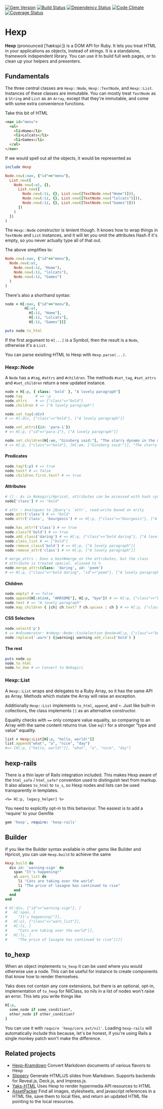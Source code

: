 [![Gem Version](https://badge.fury.io/rb/hexp.png)][gem]
[![Build Status](https://secure.travis-ci.org/plexus/hexp.png?branch=master)][travis]
[![Dependency Status](https://gemnasium.com/plexus/hexp.png)][gemnasium]
[![Code Climate](https://codeclimate.com/github/plexus/hexp.png)][codeclimate]
[![Coverage Status](https://coveralls.io/repos/plexus/hexp/badge.png?branch=master)][coveralls]

[gem]: https://rubygems.org/gems/hexp
[travis]: https://travis-ci.org/plexus/hexp
[gemnasium]: https://gemnasium.com/plexus/hexp
[codeclimate]: https://codeclimate.com/github/plexus/hexp
[coveralls]: https://coveralls.io/r/plexus/hexp

# Hexp

**Hexp** (pronounced [ˈɦækspi:]) is a DOM API for Ruby. It lets you treat HTML in your applications as objects, instead of strings. It is a standalone, framework independent library. You can use it to build full web pages, or to clean up your helpers and presenters.

## Fundamentals

The three central classes are `Hexp::Node`, `Hexp::TextNode`, and `Hexp::List`. Instances of these classes are immutable. You can mostly treat `TextNode` as a `String` and `List` as an `Array`, except that they're immutable, and come with some extra convenience functions.

Take this bit of HTML

``` html
<nav id="menu">
  <ul>
    <li>Home</li>
    <li>Lolcats</li>
    <li>Games</li>
  </ul>
</nav>
```

If we would spell out all the objects, it would be represented as

``` ruby
include Hexp

Node.new(:nav, {"id"=>"menu"},
  List.new([
    Node.new(:ul, {},
      List.new([
        Node.new(:li, {}, List.new([TextNode.new("Home")])),
        Node.new(:li, {}, List.new([TextNode.new("lolcats")])),
        Node.new(:li, {}, List.new([TextNode.new("Games")]))
      ])
    )
  ])
)
```

The `Hexp::Node` constructor is lenient though. It knows how to wrap things in `TextNode` and `List` instances, and it will let you omit the attributes Hash if it's empty, so you never actually type all of that out.

The above simplifies to:

``` ruby
Node.new(:nav, {"id"=>"menu"},
  Node.new(:ul,
    Node.new(:li, "Home"),
    Node.new(:li, "lolcats"),
    Node.new(:li, "Games")
  )
)
```

There's also a shorthand syntax:

``` ruby
node = H[:nav, {"id"=>"menu"},
         H[:ul,
           H[:li, "Home"],
           H[:li, "Lolcats"],
           H[:li, "Games"]]]

puts node.to_html
```

If the first argument to `H[...]` is a Symbol, then the result is a `Node`, otherwise it's a `List`.

You can parse exisiting HTML to Hexp with `Hexp.parse(...)`.

### Hexp::Node

A `Node` has a `#tag`, `#attrs` and `#children`. The methods `#set_tag`, `#set_attrs` and `#set_children` return a new updated instance.

``` ruby
node = H[:p, { class: 'bold' }, "A lovely paragraph"]
node.tag      # => :p
node.attrs    # => {"class"=>"bold"}
node.children # => ["A lovely paragraph"]

node.set_tag(:div)
# => H[:div, {"class"=>"bold"}, ["A lovely paragraph"]]

node.set_attrs({id: 'para-1'})
# => H[:p, {"id"=>"para-1"}, ["A lovely paragraph"]]

node.set_children(H[:em, "Ginsberg said:"], "The starry dynamo in the machinery of night")
# => H[:p, {"class"=>"bold"}, [H[:em, ["Ginsberg said:"]], "The starry dynamo in the machinery of night"]]
```

#### Predicates

``` ruby
node.tag?(:p) # => true
node.text? # => false
node.children.first.text? # => true
```

#### Attributes

``` ruby
# [] : As in Nokogiri/Hpricot, attributes can be accessed with hash syntax
node['class'] # => "bold"

# attr : Analogues to jQuery's `attr`, read-write based on arity
node.attr('class') # => "bold"
node.attr('class', 'bourgeois') # => H[:p, {"class"=>"bourgeois"}, ["A lovely paragraph"]]

node.has_attr?('class') # => true
node.class?('bold') # => true
node.add_class('daring') # => H[:p, {"class"=>"bold daring"}, ["A lovely paragraph"]]
node.class_list # => ["bold"]
node.remove_class('bold') # => H[:p, ["A lovely paragraph"]]
node.remove_attr('class') # => H[:p, ["A lovely paragraph"]]

# merge_attrs : Does a Hash#merge on the attributes, but the class
# attribute is treated special. aliased to %
node.merge_attrs(class: 'daring', id: 'poem')
# => H[:p, {"class"=>"bold daring", "id"=>"poem"}, ["A lovely paragraph"]]
```

#### Children

``` ruby
node.empty? # => false
node.append(H[:blink, "ARRSOME"], H[:p, "bye"]) # => H[:p, {"class"=>"bold"}, ["A lovely paragraph", H[:blink, ["ARRSOME"]], H[:p, ["bye"]]]]
node.text # => "A lovely paragraph"
node.map_children { |ch| ch.text? ? ch.upcase : ch } # => H[:p, {"class"=>"bold"}, ["A LOVELY PARAGRAPH"]]
```

#### CSS Selectors

``` ruby
node.select('p')
# => #<Enumerator: #<Hexp::Node::CssSelection @node=H[:p, {"class"=>"bold"}, ["A lovely paragraph"]] @css_selector="p" matches=true>:each>
node.replace('.warn') {|warning| warning.add_class('bold') }
```

#### The rest

``` ruby
puts node.pp
node.to_html
node.to_dom # => Convert to Nokogiri
```

### Hexp::List

A `Hexp::List` wraps and delegates to a Ruby Array, so it has the same
API as Array. Methods which mutate the Array will raise an exception.

Additionally `Hexp::List` implements `to_html`, `append`, and `+`. Just like built-in collections, the class implements `[]` as an alternative constructor.

Equality checks with `==` only compare value equality, so comparing to an Array with the same content returns true. Use `eql?` for a stronger "type and value" equality.

``` ruby
list = Hexp::List[H[:p, "hello, world!"]]
list.append("what", "a", "nice", "day")
#=> [H[:p, ["hello, world!"]], "what", "a", "nice", "day"]
```

## hexp-rails

There is a thin layer of Rails integration included. This makes Hexp aware of the `html_safe` / `html_safe?` convention used to distinguish text from markup. It also aliases `to_html` to `to_s`, so Hexp nodes and lists can be used transparently in templates.

``` erb
<%= H[:p, legacy_helper] %>
```

You need to explicitly opt-in to this behaviour. The easiest is to add a 'require' to your Gemfile

``` ruby
gem 'hexp', require: 'hexp-rails'
```

## Builder

If you like the Builder syntax available in other gems like Builder and Hpricot, you can use `Hexp.build` to achieve the same

``` ruby
Hexp.build do
  div id: 'warning-sign' do
    span "It's happening!"
    ul.warn_list do
      li "Cats are taking over the world"
      li "The price of lasagne has continued to rise"
    end
  end
end

# H[:div, {"id"=>"warning-sign"}, [
#   H[:span, [
#     "It's happening!"]],
#   H[:ul, {"class"=>"warn_list"}],
#   H[:li, [
#     "Cats are taking over the world"]],
#   H[:li, [
#     "The price of lasagne has continued to rise"]]]]
```

## to_hexp

When an object implements `to_hexp` it can be used where you would otherwise use a node. This can be useful for instance to create components that know how to render themselves.

Yaks does not contain any core extensions, but there is an optional, opt-in, implementation of `to_hexp` for NilClass, so nils in a list of nodes won't raise an error. This lets you write things like

``` ruby
H[:p,
  some_node if some_condition?,
  other_node if other_condition?
]
```

You can use it with `require 'hexp/core_ext/nil'`. Loading `hexp-rails` will automatically include this because, let's be honest, if you're using Rails a single monkey patch won't make the difference.

## Related projects

* [Hexp-Kramdown](https://github.com/plexus/hexp-kramdown) Convert Markdown documents of various flavors to Hexp
* [Slippery](https://github.com/plexus/slippery) Generate HTML/JS slides from Markdown. Supports backends for Reveal.js, Deck.js, and Impress.js.
* [Yaks-HTML](https://github.com/plexus/slippery) Uses Hexp to render hypermedia API resources to HTML
* [AssetPacker](https://github.com/plexus/asset_packer) Find all images, stylesheets, and javascript references in a HTML file, save them to local files, and return an updated HTML file pointing to the local resources.
